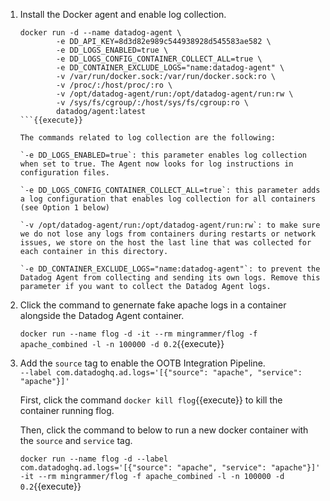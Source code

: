 
1. Install the Docker agent and enable log collection.
    ```
    docker run -d --name datadog-agent \
            -e DD_API_KEY=8d3d82e989c544938928d545583ae582 \
            -e DD_LOGS_ENABLED=true \
            -e DD_LOGS_CONFIG_CONTAINER_COLLECT_ALL=true \
            -e DD_CONTAINER_EXCLUDE_LOGS="name:datadog-agent" \
            -v /var/run/docker.sock:/var/run/docker.sock:ro \
            -v /proc/:/host/proc/:ro \
            -v /opt/datadog-agent/run:/opt/datadog-agent/run:rw \
            -v /sys/fs/cgroup/:/host/sys/fs/cgroup:ro \
            datadog/agent:latest
    ```{{execute}}

    The commands related to log collection are the following:

    `-e DD_LOGS_ENABLED=true`: this parameter enables log collection when set to true. The Agent now looks for log instructions in configuration files.

    `-e DD_LOGS_CONFIG_CONTAINER_COLLECT_ALL=true`: this parameter adds a log configuration that enables log collection for all containers (see Option 1 below)

    `-v /opt/datadog-agent/run:/opt/datadog-agent/run:rw`: to make sure we do not lose any logs from containers during restarts or network issues, we store on the host the last line that was collected for each container in this directory.

    `-e DD_CONTAINER_EXCLUDE_LOGS="name:datadog-agent"`: to prevent the Datadog Agent from collecting and sending its own logs. Remove this parameter if you want to collect the Datadog Agent logs.

2. Click the command to genernate fake apache logs in a container alongside the Datadog Agent container. 
    
    `docker run --name flog -d -it --rm mingrammer/flog -f apache_combined -l -n 100000 -d 0.2`{{execute}}

3. Add the `source` tag to enable the OOTB Integration Pipeline.        
    `--label com.datadoghq.ad.logs='[{"source": "apache", "service": "apache"}]'`

    First, click the command  `docker kill flog`{{execute}} to kill the container running flog.  

    Then, click the command to below to run a new docker container with the `source` and `service` tag. 
    
    `docker run --name flog -d --label com.datadoghq.ad.logs='[{"source": "apache", "service": "apache"}]' -it --rm mingrammer/flog -f apache_combined -l -n 100000 -d 0.2`{{execute}}
